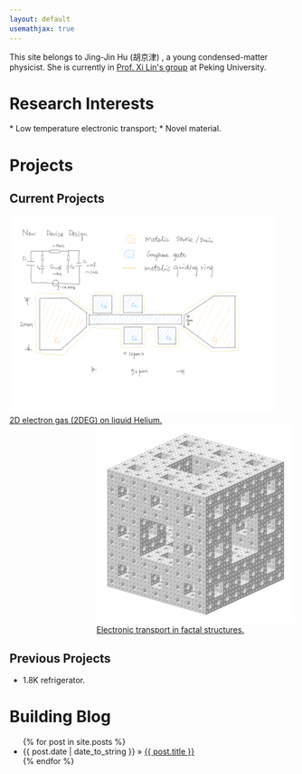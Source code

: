 ```yaml
---
layout: default
usemathjax: true
---
```


This site belongs to Jing-Jin Hu (胡京津) , a young condensed-matter physicist. She is currently in <a href="http://www.phy.pku.edu.cn/~xilin/index.html"> Prof. Xi Lin's group</a> at Peking University.

<h1><a name="ResearchInterest">Research Interests</a></h1>
* Low temperature electronic transport;
* Novel material.

<h1><a name="Projects">Projects</a></h1>

## Current Projects

<div style="float: left; ">
<a href="projects/2DEG">
	<img src="images/2DEG/IMG_0118.PNG" height="350px"><br/>
	2D electron gas (2DEG) on liquid Helium.
</a>
</div>
<div style="float: right">
<a href="projects/factal">
	<img src="images/factal/menger_large.png" height="350px"><br/>
	Electronic transport in factal structures.
</a>
</div>
<div style="clear:both"></div>

## Previous Projects

* 1.8K refrigerator. 

<h1>Building Blog</h1>
  <ul class="posts">
    {% for post in site.posts %}
      <li><span>{{ post.date | date_to_string }}</span> &raquo; <a href="{{ site.baseurl }}{{ post.url }}">{{ post.title }}</a></li>
    {% endfor %}
  </ul>